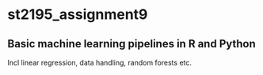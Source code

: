 # st2195_assignment9
## Basic machine learning pipelines in R and Python 

Incl linear regression, data handling, random forests etc. 
